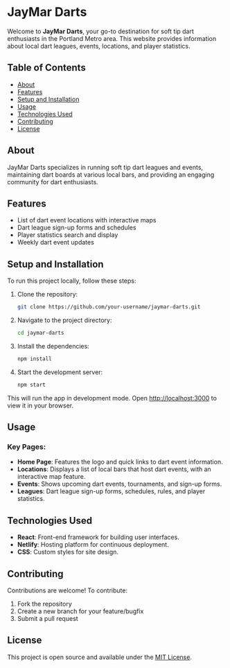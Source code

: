 
# JayMar Darts

Welcome to **JayMar Darts**, your go-to destination for soft tip dart enthusiasts in the Portland Metro area. This website provides information about local dart leagues, events, locations, and player statistics.

## Table of Contents
- [About](#about)
- [Features](#features)
- [Setup and Installation](#setup-and-installation)
- [Usage](#usage)
- [Technologies Used](#technologies-used)
- [Contributing](#contributing)
- [License](#license)

## About

JayMar Darts specializes in running soft tip dart leagues and events, maintaining dart boards at various local bars, and providing an engaging community for dart enthusiasts.

## Features
- List of dart event locations with interactive maps
- Dart league sign-up forms and schedules
- Player statistics search and display
- Weekly dart event updates

## Setup and Installation

To run this project locally, follow these steps:

1. Clone the repository:
   ```bash
   git clone https://github.com/your-username/jaymar-darts.git
   ```
2. Navigate to the project directory:
   ```bash
   cd jaymar-darts
   ```
3. Install the dependencies:
   ```bash
   npm install
   ```
4. Start the development server:
   ```bash
   npm start
   ```

This will run the app in development mode. Open [http://localhost:3000](http://localhost:3000) to view it in your browser.

## Usage

### Key Pages:
- **Home Page**: Features the logo and quick links to dart event information.
- **Locations**: Displays a list of local bars that host dart events, with an interactive map feature.
- **Events**: Shows upcoming dart events, tournaments, and sign-up forms.
- **Leagues**: Dart league sign-up forms, schedules, rules, and player statistics.

## Technologies Used
- **React**: Front-end framework for building user interfaces.
- **Netlify**: Hosting platform for continuous deployment.
- **CSS**: Custom styles for site design.

## Contributing

Contributions are welcome! To contribute:

1. Fork the repository
2. Create a new branch for your feature/bugfix
3. Submit a pull request

## License

This project is open source and available under the [MIT License](LICENSE).
